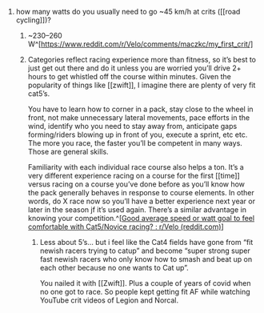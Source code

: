1. how many watts do you usually need to go ~45 km/h at crits ([[road cycling]])?
	1. ~230–260 W^[https://www.reddit.com/r/Velo/comments/maczkc/my_first_crit/]
	2. Categories reflect racing experience more than fitness, so it’s best to just get out there and do it unless you are worried you’ll drive 2+ hours to get whistled off the course within minutes. Given the popularity of things like [[zwift]], I imagine there are plenty of very fit cat5’s.
	   
	   You have to learn how to corner in a pack, stay close to the wheel in front, not make unnecessary lateral movements, pace efforts in the wind, identify who you need to stay away from, anticipate gaps forming/riders blowing up in front of you, execute a sprint, etc etc. The more you race, the faster you’ll be competent in many ways. Those are general skills.
	   
	   Familiarity with each individual race course also helps a ton. It’s a very different experience racing on a course for the first [[time]] versus racing on a course you’ve done before as you’ll know how the pack generally behaves in response to course elements. In other words, do X race now so you’ll have a better experience next year or later in the season jf it’s used again. There’s a similar advantage in knowing your competition.^[[Good average speed or watt goal to feel comfortable with Cat5/Novice racing? : r/Velo (reddit.com)](https://www.reddit.com/r/Velo/comments/11b5dht/good_average_speed_or_watt_goal_to_feel/)]
	   1. Less about 5’s… but i feel like the Cat4 fields have gone from “fit newish racers trying to catup” and become “super strong super fast newish racers who only know how to smash and beat up on each other because no one wants to Cat up”.
	      
	      You nailed it with [[Zwift]]. Plus a couple of years of covid when no one got to race. So people kept getting fit AF while watching YouTube crit videos of Legion and Norcal.